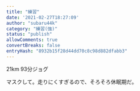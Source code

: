 ```yaml
---
title: "練習"
date: '2021-02-27T18:27:09'
author: "subaru44k"
category: "練習(強)"
status: "publish"
allowComments: true
convertBreaks: false
entryHash: "8932b15f28d44dd70c8c98d882dfabb3"
---
```

21km
93分ジョグ

マスクして。走りにくすぎるので、そろそろ休眠期だ。
